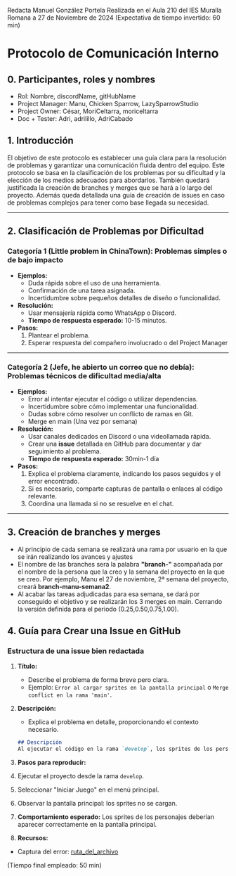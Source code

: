 Redacta Manuel González Portela
Realizada en el Aula 210 del IES Muralla Romana a 27 de Noviembre de 2024
(Expectativa de tiempo invertido: 60 min)

# **Protocolo de Comunicación Interno**

## **0. Participantes, roles y nombres**
- Rol: Nombre, discordName, gitHubName
- Project Manager: Manu, Chicken Sparrow, LazySparrowStudio
- Project Owner: César, MoriCeltarra, moriceltarra
- Doc + Tester: Adri, adrilillo, AdriCabado 

## **1. Introducción**
El objetivo de este protocolo es establecer una guía clara para la resolución de problemas y garantizar una comunicación fluida dentro del equipo. 
Este protocolo se basa en la clasificación de los problemas por su dificultad y la elección de los medios adecuados para abordarlos.
También quedará justificada la creación de branches y merges que se hará a lo largo del proyecto.
Además queda detallada una guía de creación de issues en caso de problemas complejos para tener como base llegada su necesidad.

---

## **2. Clasificación de Problemas por Dificultad**

### **Categoría 1 (Little problem in ChinaTown): Problemas simples o de bajo impacto**
- **Ejemplos:**
  - Duda rápida sobre el uso de una herramienta.
  - Confirmación de una tarea asignada.
  - Incertidumbre sobre pequeños detalles de diseño o funcionalidad.
- **Resolución:**
  - Usar mensajería rápida como WhatsApp o Discord.
  - **Tiempo de respuesta esperado:** 10-15 minutos.
- **Pasos:**
  1. Plantear el problema.
  2. Esperar respuesta del compañero involucrado o del Project Manager

---

### **Categoría 2 (Jefe, he abierto un correo que no debía): Problemas técnicos de dificultad media/alta**
- **Ejemplos:**
  - Error al intentar ejecutar el código o utilizar dependencias.
  - Incertidumbre sobre cómo implementar una funcionalidad.
  - Dudas sobre cómo resolver un conflicto de ramas en Git.
  - Merge en main (Una vez por semana)
- **Resolución:**
  - Usar canales dedicados en Discord o una videollamada rápida.
  - Crear una **issue** detallada en GitHub para documentar y dar seguimiento al problema.
  - **Tiempo de respuesta esperado:** 30min-1 día
- **Pasos:**
  1. Explica el problema claramente, indicando los pasos seguidos y el error encontrado.
  2. Si es necesario, comparte capturas de pantalla o enlaces al código relevante.
  3. Coordina una llamada si no se resuelve en el chat.

---

## **3. Creación de branches y merges**
  - Al principio de cada semana se realizará una rama por usuario en la que se irán realizando los avances y ajustes
  - El nombre de las branches sera la palabra **"branch-"** acompañada por el nombre de la persona que la creo y la semana del proyecto en la que se creo. Por ejemplo, Manu el 27 de noviembre, 2ª semana del proyecto, creará **branch-manu-semana2**.
  - Al acabar las tareas adjudicadas para esa semana, se dará por conseguido el objetivo y se realizarán los 3 merges en main. Cerrando la versión definida para el periodo (0.25,0.50,0.75,1.00).



## **4. Guía para Crear una Issue en GitHub**

### **Estructura de una issue bien redactada**

1. **Título:**
   - Describe el problema de forma breve pero clara.
   - Ejemplo: `Error al cargar sprites en la pantalla principal` o `Merge conflict en la rama 'main'`.

2. **Descripción:**
   - Explica el problema en detalle, proporcionando el contexto necesario.
   ```markdown
   ## Descripción
   Al ejecutar el código en la rama `develop`, los sprites de los personajes no se cargan correctamente en la pantalla principal. Se muestra un error relacionado con la ruta de los archivos.

3. **Pasos para reproducir:**
1. Ejecutar el proyecto desde la rama `develop`.
2. Seleccionar "Iniciar Juego" en el menú principal.
3. Observar la pantalla principal: los sprites no se cargan.

4. **Comportamiento esperado:**
Los sprites de los personajes deberían aparecer correctamente en la pantalla principal.

5. **Recursos:**
- Captura del error: [ruta_del_archivo](enlace)

(Tiempo final empleado: 50 min)
